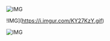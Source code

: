 ![IMG](https://user-images.githubusercontent.com/20098740/189460269-faf9c907-ebcf-45e3-903d-cf747a115e4f.gif)

!IMG](https://i.imgur.com/KY27KzY.gif)

![IMG](https://i.imgur.com/j4FST9r.gif)
